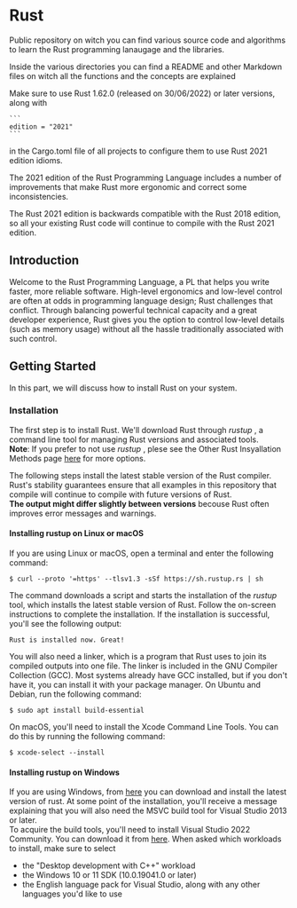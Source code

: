 # Rust
Public repository on witch you can find various source code and algorithms to learn the Rust programming lanaugage and the libraries.

Inside the various directories you can find a README and other Markdown files on witch all the functions and the concepts are explained

Make sure to use Rust 1.62.0 (released on 30/06/2022) or later versions, along with

    ```
    edition = "2021" 
    ```
    
in the Cargo.toml file of all projects to configure them to use Rust 2021 edition idioms.

The 2021 edition of the Rust Programming Language includes a number of improvements that make Rust more ergonomic and correct some inconsistencies.

The Rust 2021 edition is backwards compatible with the Rust 2018 edition, so all your existing Rust code will continue to compile with the Rust 2021 edition.

## Introduction

Welcome to the Rust Programming Language, a PL that helps you write faster, more reliable software. High-level ergonomics and low-level control are often at odds in programming language design; Rust challenges that conflict. Through balancing powerful technical capacity and a great developer experience, Rust gives you the option to control low-level details (such as memory usage) without all the hassle traditionally associated with such control.

## Getting Started

In this part, we will discuss how to install Rust on your system.

### Installation
The first step is to install Rust. We'll download Rust through _rustup_ , a command line tool for managing Rust versions and associated tools.  
__Note__: If you prefer to not use _rustup_ , plese see the Other Rust Insyallation Methods page [here](https://forge.rust-lang.org/infra/other-installation-methods.html) for more options.

The following steps install the latest stable version of the Rust compiler. Rust's stability guarantees ensure that all examples in this repository that compile will continue to compile with future versions of Rust.  
__The output might differ slightly between versions__ becouse Rust often improves error messages and warnings. 

#### Installing rustup on Linux or macOS
If you are using Linux or macOS, open a terminal and enter the following command:
```
$ curl --proto '=https' --tlsv1.3 -sSf https://sh.rustup.rs | sh
```
The command downloads a script and starts the installation of the _rustup_ tool, which installs the latest stable version of Rust. Follow the on-screen instructions to complete the installation. If the installation is successful, you'll see the following output:
```
Rust is installed now. Great!
```
You will also need a linker, which is a program that Rust uses to join its compiled outputs into one file. The linker is included in the GNU Compiler Collection (GCC). Most systems already have GCC installed, but if you don't have it, you can install it with your package manager. On Ubuntu and Debian, run the following command:
```
$ sudo apt install build-essential
```
On macOS, you'll need to install the Xcode Command Line Tools. You can do this by running the following command:
```
$ xcode-select --install
```

#### Installing rustup on Windows
If you are using Windows, from [here](https://www.rust-lang.org/tools/install) you can download and install the latest version of rust. At some point of the installation, you'll receive a message explaining that you will also need the MSVC build tool for Visual Studio 2013 or later.  
To acquire the build tools, you'll need to install Visual Studio 2022 Community. You can download it from [here](https://visualstudio.microsoft.com/downloads/). When asked which workloads to install, make sure to select
- the "Desktop development with C++" workload
- the Windows 10 or 11 SDK (10.0.19041.0 or later)
- the English language pack for Visual Studio, along with any other languages you'd like to use